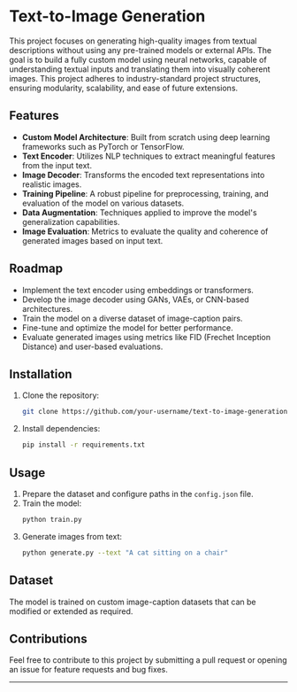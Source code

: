 

# Text-to-Image Generation

This project focuses on generating high-quality images from textual descriptions without using any pre-trained models or external APIs. The goal is to build a fully custom model using neural networks, capable of understanding textual inputs and translating them into visually coherent images. This project adheres to industry-standard project structures, ensuring modularity, scalability, and ease of future extensions.

## Features

- **Custom Model Architecture**: Built from scratch using deep learning frameworks such as PyTorch or TensorFlow.
- **Text Encoder**: Utilizes NLP techniques to extract meaningful features from the input text.
- **Image Decoder**: Transforms the encoded text representations into realistic images.
- **Training Pipeline**: A robust pipeline for preprocessing, training, and evaluation of the model on various datasets.
- **Data Augmentation**: Techniques applied to improve the model's generalization capabilities.
- **Image Evaluation**: Metrics to evaluate the quality and coherence of generated images based on input text.

## Roadmap

- Implement the text encoder using embeddings or transformers.
- Develop the image decoder using GANs, VAEs, or CNN-based architectures.
- Train the model on a diverse dataset of image-caption pairs.
- Fine-tune and optimize the model for better performance.
- Evaluate generated images using metrics like FID (Frechet Inception Distance) and user-based evaluations.

## Installation

1. Clone the repository:
   ```bash
   git clone https://github.com/your-username/text-to-image-generation.git
   ```
2. Install dependencies:
   ```bash
   pip install -r requirements.txt
   ```

## Usage

1. Prepare the dataset and configure paths in the `config.json` file.
2. Train the model:
   ```bash
   python train.py
   ```
3. Generate images from text:
   ```bash
   python generate.py --text "A cat sitting on a chair"
   ```

## Dataset

The model is trained on custom image-caption datasets that can be modified or extended as required.

## Contributions

Feel free to contribute to this project by submitting a pull request or opening an issue for feature requests and bug fixes.

---
